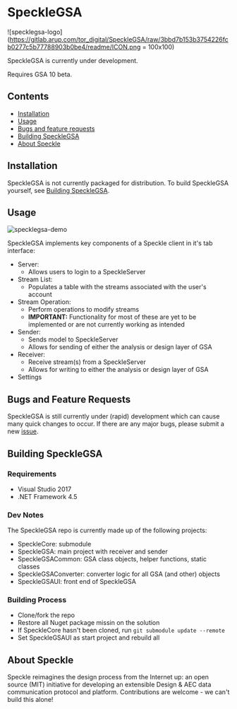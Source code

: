 # SpeckleGSA

![specklegsa-logo](https://gitlab.arup.com/tor_digital/SpeckleGSA/raw/3bbd7b153b3754226fcb0277c5b77788903b0be4/readme/ICON.png = 100x100)

SpeckleGSA is currently under development.

Requires GSA 10 beta.

## Contents

- [Installation](#installation)
- [Usage](#usage)
- [Bugs and feature requests](#bugs-and-feature-requests)
- [Building SpeckleGSA](#building-specklegsa)
- [About Speckle](#about-speckle)

## Installation

SpeckleGSA is not currently packaged for distribution. To build SpeckleGSA yourself, see [Building SpeckleGSA](#building-specklegsa).

## Usage

![specklegsa-demo](https://gitlab.arup.com/tor_digital/SpeckleGSA/raw/3bbd7b153b3754226fcb0277c5b77788903b0be4/readme/demo.gif)

SpeckleGSA implements key components of a Speckle client in it's tab interface:
- Server:
    - Allows users to login to a SpeckleServer
- Stream List:
    - Populates a table with the streams associated with the user's account
- Stream Operation:
    - Perform operations to modify streams
    - **IMPORTANT:** Functionality for most of these are yet to be implemented or are not currently working as intended
- Sender:
    - Sends model to SpeckleServer
    - Allows for sending of either the analysis or design layer of GSA
- Receiver:
    - Receive stream(s) from a SpeckleServer
    - Allows for writing to either the analysis or design layer of GSA
- Settings

## Bugs and Feature Requests

SpeckleGSA is still currently under (rapid) development which can cause many quick changes to occur. If there are any major bugs, please submit a new [issue](https://gitlab.arup.com/tor_digital/SpeckleGSA/issues).

## Building SpeckleGSA

### Requirements

- Visual Studio 2017
- .NET Framework 4.5

### Dev Notes

The SpeckleGSA repo is currently made up of the following projects:
- SpeckleCore: submodule
- SpeckleGSA: main project with receiver and sender
- SpeckleGSACommon: GSA class objects, helper functions, static classes
- SpeckleGSAConverter: converter logic for all GSA (and other) objects
- SpeckleGSAUI: front end of SpeckleGSA

### Building Process

- Clone/fork the repo
- Restore all Nuget package missin on the solution
- If SpeckleCore hasn't been cloned, run `git submodule update --remote`
- Set SpeckleGSAUI as start project and rebuild all

## About Speckle

Speckle reimagines the design process from the Internet up: an open source (MIT) initiative for developing an extensible Design & AEC data communication protocol and platform. Contributions are welcome - we can't build this alone!